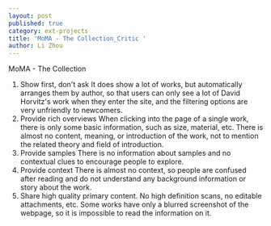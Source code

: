 ```yaml
---
layout: post
published: true
category: ext-projects
title: 'MoMA - The Collection_Critic '
author: Li Zhou
---
```

MoMA - The Collection
1. Show first, don't ask
It does show a lot of works, but automatically arranges them by author, so that users can only see a lot of David Horvitz's work when they enter the site, and the filtering options are very unfriendly to newcomers.
2. Provide rich overviews
When clicking into the page of a single work, there is only some basic information, such as size, material, etc. There is almost no content, meaning, or introduction of the work, not to mention the related theory and field of introduction.
3. Provide samples
There is no information about samples and no contextual clues to encourage people to explore.
4. Provide context
There is almost no context, so people are confused after reading and do not understand any background information or story about the work.
5. Share high quality primary content. 
No high definition scans, no editable attachments, etc. Some works have only a blurred screenshot of the webpage, so it is impossible to read the information on it.


